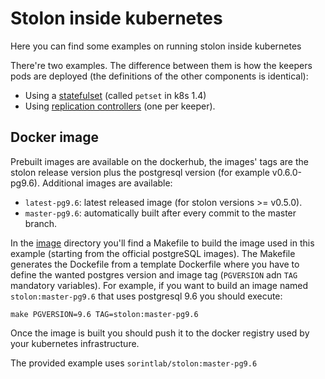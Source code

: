 # Stolon inside kubernetes

Here you can find some examples on running stolon inside kubernetes

There're two examples. The difference between them is how the keepers pods are deployed (the definitions of the other components is identical):

* Using a [statefulset](statefulset) (called `petset` in k8s 1.4)
* Using [replication controllers](rc) (one per keeper).

## Docker image

Prebuilt images are available on the dockerhub, the images' tags are the stolon release version plus the postgresql version (for example v0.6.0-pg9.6). Additional images are available:

* `latest-pg9.6`: latest released image (for stolon versions >= v0.5.0).
* `master-pg9.6`: automatically built after every commit to the master branch.


In the [image](examples/kubernetes/image/docker) directory you'll find a Makefile to build the image used in this example (starting from the official postgreSQL images). The Makefile generates the Dockefile from a template Dockerfile where you have to define the wanted postgres version and image tag (`PGVERSION` adn `TAG` mandatory variables).
For example, if you want to build an image named `stolon:master-pg9.6` that uses postgresql 9.6 you should execute:

```
make PGVERSION=9.6 TAG=stolon:master-pg9.6
```

Once the image is built you should push it to the docker registry used by your kubernetes infrastructure.

The provided example uses `sorintlab/stolon:master-pg9.6`
